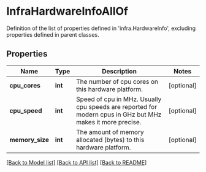 # InfraHardwareInfoAllOf

Definition of the list of properties defined in 'infra.HardwareInfo', excluding properties defined in parent classes.
## Properties
Name | Type | Description | Notes
------------ | ------------- | ------------- | -------------
**cpu_cores** | **int** | The number of cpu cores on this hardware platform. | [optional] 
**cpu_speed** | **int** | Speed of cpu in MHz. Usually cpu speeds are reported for modern cpus in GHz but MHz makes it more precise. | [optional] 
**memory_size** | **int** | The amount of memory allocated (bytes) to this hardware platform. | [optional] 

[[Back to Model list]](../README.md#documentation-for-models) [[Back to API list]](../README.md#documentation-for-api-endpoints) [[Back to README]](../README.md)


